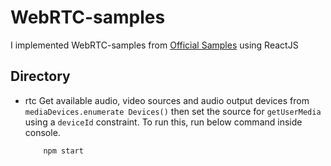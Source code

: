 # WebRTC-samples

I implemented WebRTC-samples from [Official Samples](https://webrtc.github.io/samples, "Official WebRTC sample Link") using ReactJS

## Directory
- rtc
Get available audio, video sources and audio output devices from `mediaDevices.enumerate Devices()` then set the source for `getUserMedia` using a `deviceId` constraint. To run this, run below command inside console.
    ```shell
        npm start
    ```